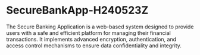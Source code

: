 # SecureBankApp-H240523Z
The Secure Banking Application is a web-based system designed to provide users with a safe and efficient platform for managing their financial transactions.   It implements advanced encryption, authentication, and access control mechanisms to ensure data confidentiality and integrity.
